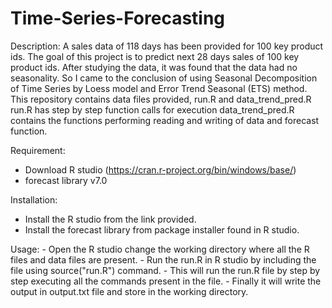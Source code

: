 # Time-Series-Forecasting

Description:
			A sales data of 118 days has been provided for 100 key product ids. The goal of this project is to predict next 28 days sales of 100 key product ids. After studying the data, it was found that the data had no seasonality. So I came to the conclusion of using Seasonal Decomposition of Time Series by Loess model and Error Trend Seasonal (ETS) method. 
			This repository contains data files provided, run.R and data_trend_pred.R
			run.R has step by step function calls for execution
			data_trend_pred.R contains the functions performing reading and writing of data and forecast function.

Requirement:
- Download R studio (https://cran.r-project.org/bin/windows/base/)
- forecast library v7.0

Installation:
- Install the R studio from the link provided.
- Install the forecast library from package installer found in R studio. 

Usage:
		- Open the R studio change the working directory where all the R files and data files are present.
		- Run the run.R in R studio by including the file using source("run.R") command.
		- This will run the run.R file by step by step executing all the commands present in the file.
		- Finally it will write the output in output.txt file and store in the working directory.
